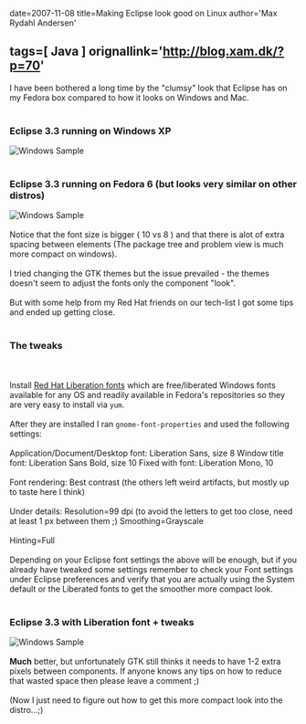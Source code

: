 date=2007-11-08
title=Making Eclipse look good on Linux
author='Max Rydahl Andersen'

tags=[ Java ]
orignallink='http://blog.xam.dk/?p=70'
---
<div>
<p>I have been bothered a long time by the "clumsy" look that Eclipse has on my Fedora box compared to how it looks on Windows and Mac.
<br><br></p>
<h3>Eclipse 3.3 running on Windows XP</h3>
<img src="http://xam.dk/images/eclipseliberation/windows-sample.png" alt="Windows Sample"><br><br><h3>Eclipse 3.3 running on Fedora 6 (but looks very similar on other distros)</h3>
<img src="http://xam.dk/images/eclipseliberation/linux-sample.png" alt="Windows Sample"><br><br>
Notice that the font size is bigger ( 10 vs 8 ) and that there is alot of extra spacing between elements (The package tree and problem view is much more compact on windows). 
<br><br>
I tried changing the GTK themes but the issue prevailed - the themes doesn't seem to adjust the fonts only the component "look".
<br><br>
But with some help from my Red Hat friends on our tech-list I got some tips and ended up getting close.
<br><br><h3>The tweaks</h3>
<br><br>
Install <a href="https://www.redhat.com/promo/fonts/">Red Hat Liberation fonts</a> which are free/liberated Windows fonts available for any OS and readily available in Fedora's repositories so they are very easy to install via <code>yum</code>.
<br><br>
After they are installed I ran <code>gnome-font-properties</code> and used the following settings:
<br><br>
Application/Document/Desktop font: Liberation Sans, size 8
Window title font: Liberation Sans Bold, size 10
Fixed with font: Liberation Mono, 10
<br><br>
Font rendering: Best contrast (the others left weird artifacts, but mostly up to taste here I think)
<br><br>
Under details:
Resolution=99 dpi (to avoid the letters to get too close, need at least 1 px between them ;)
Smoothing=Grayscale
<br><br>
Hinting=Full 
<br><br>
Depending on your Eclipse font settings the above will be enough, but if you already have tweaked some settings remember to check your Font settings under Eclipse preferences and verify that you are actually using the System default or the Liberated fonts to get the smoother more compact look.
<br><br><h3>Eclipse 3.3 with Liberation font + tweaks</h3>
<img src="http://xam.dk/images/eclipseliberation/linuxliberation-sample.png" alt="Windows Sample"><br><br><b>Much</b> better, but unfortunately GTK still thinks it needs to have 1-2 extra pixels between components. If anyone knows any tips on how to reduce that wasted space then please leave a comment ;)
<br><br>
(Now I just need to figure out how to get this more compact look into the distro...;) 
<br><br><br><br><br><br>
</div>
